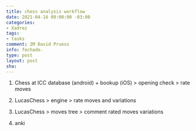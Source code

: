```yaml
---
title: chess analysis workflow
date: 2021-04-16 00:00:00 -03:00
categories:
- Xadrez
tags:
- tasks
comment: IM David Pruess
info: fechado.
type: post
layout: post
sha: 
---
```


1. Chess at ICC database (android) + bookup (iOS) > opening check > rate moves

2. LucasChess > engine > rate moves and variations

3. LucasChess > moves tree > comment rated moves variations

4. anki
